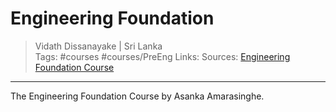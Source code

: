 # Engineering Foundation

> Vidath Dissanayake | Sri Lanka  
> Tags: #courses  #courses/PreEng 
> Links:
> Sources: [Engineering Foundation Course](https://classroom.google.com/c/Njk0Mjg0OTIwNTM1)

---

The Engineering Foundation Course by Asanka Amarasinghe.
